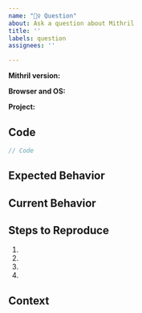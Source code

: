 ```yaml
---
name: "🙋‍♀️ Question"
about: Ask a question about Mithril
title: ''
labels: question
assignees: ''

---
```


<!-- Provide a general summary of your question in the "Title" above -->
<!--
Provide the exact version of Mithril you're experiencing these issues with. This
matters, even if it's really old like version 0.1.0.
-->
**Mithril version:**

<!--
Provide the name and version of both the browser and operating system you're
experiencing these issues with. If it's multiple, feel free to list multiple.
This matters, even if it's super ancient like IE 6 on Windows XP.
-->
**Browser and OS:**

<!--
Optional: Provide a link to your project, if it happens to be open source or if
you created a repo somewhere that we can look into further. If it's multiple
projects, feel free to list them all.
-->
**Project:**

## Code
<!--
What did you try? Please be specific here. If you'd prefer, replace this code
block with a link to a code playground like any of these:

- Flems <https://flems.io/mithril> (stores everything in URL hash)
- JSFiddle <https://jsfiddle.net>
- CodePen <https://codepen.io>
- JSBin <https://jsbin.com>
- Plunker <https://plnkr.co>
- Glitch <https://glitch.com> (supports backend)
- CodeSandbox <https://codesandbox.io> (supports backend)

Or if it's a remote development project on your own server, feel free to provide
that if it's serving unminified code we can look at.
-->
```javascript
// Code
```

## Expected Behavior
<!--
What did you expect to happen?

- An alert to pop up?
- A specific thing to be logged?
-->

## Current Behavior
<!--
What actually happened?

- The alert never showed?
- The wrong thing was logged?
-->

## Steps to Reproduce
<!--
What steps need to be taken to reproduce this behavior? Please include things
like specific data that need typed in, specific buttons that need clicked, and
so on.
-->
1.
2.
3.
4.

## Context
<!--
How is this issue affecting you? What are you trying to do? Providing us context
helps us reach a conclusion that best fits your particular needs.
-->
